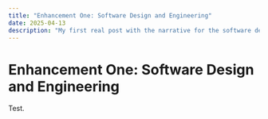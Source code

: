```yaml
---
title: "Enhancement One: Software Design and Engineering"
date: 2025-04-13
description: "My first real post with the narrative for the software design and engineering enhancement."
---
```


# Enhancement One: Software Design and Engineering 
Test.
